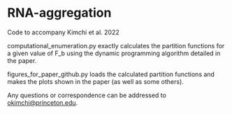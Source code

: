 # RNA-aggregation
Code to accompany Kimchi et al. 2022

computational_enumeration.py exactly calculates the partition functions for a given value of F_b using the dynamic programming algorithm detailed in the paper. 

figures_for_paper_github.py loads the calculated partition functions and makes the plots shown in the paper (as well as some others).

Any questions or correspondence can be addressed to okimchi@princeton.edu.
